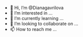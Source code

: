 - 👋 Hi, I’m @Dianagavrilova
- 👀 I’m interested in ...
- 🌱 I’m currently learning ...
- 💞️ I’m looking to collaborate on ...
- 📫 How to reach me ...

<!---
Dianagavrilova/Dianagavrilova is a ✨ special ✨ repository because its `README.md` (this file) appears on your GitHub profile.
You can click the Preview link to take a look at your changes.
--->
